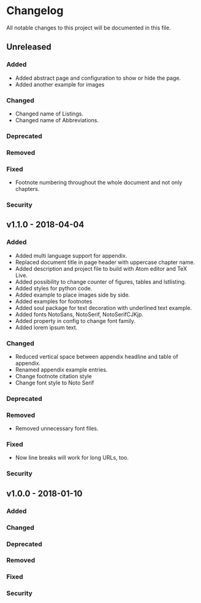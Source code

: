 # Changelog
All notable changes to this project will be documented in this file.

## Unreleased
### Added
* Added abstract page and configuration to show or hide the page.
* Added another example for images
### Changed
* Changed name of Listings.
* Changed name of Abbreviations.
### Deprecated
### Removed
### Fixed
* Footnote numbering throughout the whole document and not only chapters.
### Security

## v1.1.0 - 2018-04-04
### Added
* Added multi language support for appendix.
* Replaced document title in page header with uppercase chapter name.
* Added description and project file to build with Atom editor and TeX Live.
* Added possibility to change counter of figures, tables and lstlisting.
* Added styles for python code.
* Added example to place images side by side.
* Added examples for footnotes
* Added soul package for text decoration with underlined text example.
* Added fonts NotoSans, NotoSerif, NotoSerifCJKjp.
* Added property in config to change font family.
* Added lorem ipsum text.
### Changed
* Reduced vertical space between appendix headline and table of appendix.
* Renamed appendix example entries.
* Change footnote citation style
* Change font style to Noto Serif
### Deprecated
### Removed
* Removed unnecessary font files.
### Fixed
* Now line breaks will work for long URLs, too.
### Security

## v1.0.0 - 2018-01-10
### Added
### Changed
### Deprecated
### Removed
### Fixed
### Security
